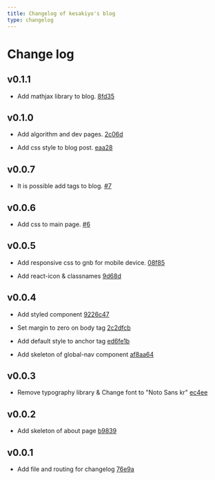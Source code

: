 ```yaml
---
title: Changelog of kesakiyo's blog
type: changelog
---
```


# Change log

## v0.1.1

- Add mathjax library to blog. [8fd35](https://github.com/kesakiyo/kesakiyo-blog/pull/11/commits/8fd35)

## v0.1.0

- Add algorithm and dev pages. [2c06d](https://github.com/kesakiyo/kesakiyo-blog/commit/2c06d)

- Add css style to blog post. [eaa28](https://github.com/kesakiyo/kesakiyo-blog/commit/eaa28)

## v0.0.7

- It is possible add tags to blog. [#7](https://github.com/kesakiyo/kesakiyo-blog/pull/7)

## v0.0.6

- Add css to main page. [#6](https://github.com/kesakiyo/kesakiyo-blog/pull/6)

## v0.0.5

- Add responsive css to gnb for mobile device. [08f85](https://github.com/kesakiyo/kesakiyo-blog/commit/08f85)

- Add react-icon & classnames [9d68d](https://github.com/kesakiyo/kesakiyo-blog/commit/9d68d)

## v0.0.4

- Add styled component [9226c47](https://github.com/kesakiyo/kesakiyo-blog/commit/ec4ee)

- Set margin to zero on body tag [2c2dfcb](https://github.com/kesakiyo/kesakiyo-blog/commit/2c2dfcb)

- Add default style to anchor tag [ed6fe1b](https://github.com/kesakiyo/kesakiyo-blog/commit/ed6fe1b)

- Add skeleton of global-nav component [af8aa64](https://github.com/kesakiyo/kesakiyo-blog/commit/af8aa64)

## v0.0.3

- Remove typography library & Change font to "Noto Sans kr" [ec4ee](https://github.com/kesakiyo/kesakiyo-blog/commit/ec4ee)

## v0.0.2

- Add skeleton of about page [b9839](https://github.com/kesakiyo/kesakiyo-blog/commit/b9839)

## v0.0.1

- Add file and routing for changelog [76e9a](https://github.com/kesakiyo/kesakiyo-blog/commit/76e9a)
